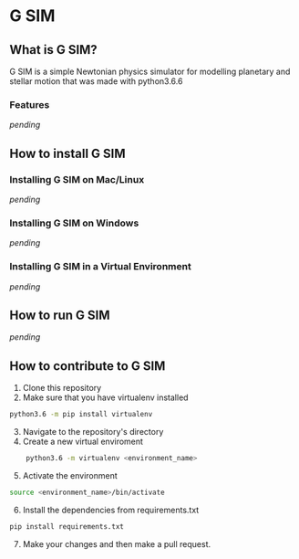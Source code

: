# G SIM

## What is G SIM?
G SIM is a simple Newtonian physics simulator for modelling planetary and stellar motion that was made with python3.6.6

### Features

_pending_

## How to install G SIM

### Installing G SIM on Mac/Linux

_pending_

### Installing G SIM on Windows

_pending_

### Installing G SIM in a Virtual Environment

_pending_

## How to run G SIM

_pending_

## How to contribute to G SIM

1. Clone this repository
2. Make sure that you have virtualenv installed

 ```bash
 python3.6 -m pip install virtualenv
 ```

3. Navigate to the repository's directory
4. Create a new virtual enviroment

```bash
    python3.6 -m virtualenv <environment_name>
```

5. Activate the environment

```bash
source <environment_name>/bin/activate
```

6. Install the dependencies from requirements.txt


```bash
pip install requirements.txt
```

7. Make your changes and then make a pull request.

